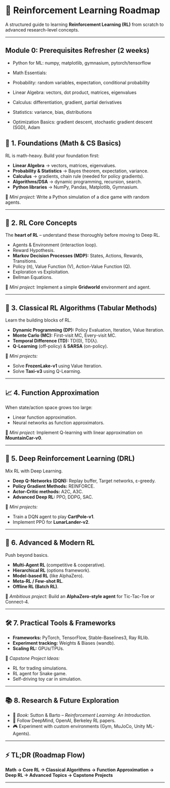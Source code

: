 # 📘 Reinforcement Learning Roadmap  

A structured guide to learning **Reinforcement Learning (RL)** from scratch to advanced research-level concepts.  

---

## Module 0: Prerequisites Refresher (2 weeks)

- Python for ML: numpy, matplotlib, gymnasium, pytorch/tensorflow

- Math Essentials:

- Probability: random variables, expectation, conditional probability

- Linear Algebra: vectors, dot product, matrices, eigenvalues

- Calculus: differentiation, gradient, partial derivatives

- Statistics: variance, bias, distributions

- Optimization Basics: gradient descent, stochastic gradient descent (SGD), Adam

## 🚀 1. Foundations (Math & CS Basics)  
RL is math-heavy. Build your foundation first:  

- **Linear Algebra** → vectors, matrices, eigenvalues.  
- **Probability & Statistics** → Bayes theorem, expectation, variance.  
- **Calculus** → gradients, chain rule (needed for policy gradients).  
- **Algorithms/DSA** → dynamic programming, recursion, search.  
- **Python libraries** → NumPy, Pandas, Matplotlib, Gymnasium.  

📌 *Mini project:* Write a Python simulation of a dice game with random agents.  

---

## 🧩 2. RL Core Concepts  
The **heart of RL** – understand these thoroughly before moving to Deep RL.  

- Agents & Environment (interaction loop).  
- Reward Hypothesis.  
- **Markov Decision Processes (MDP):** States, Actions, Rewards, Transitions.  
- Policy (π), Value Function (V), Action-Value Function (Q).  
- Exploration vs Exploitation.  
- Bellman Equations.  

📌 *Mini project:* Implement a simple **Gridworld** environment and agent.  

---

## 🎲 3. Classical RL Algorithms (Tabular Methods)  
Learn the building blocks of RL.  

- **Dynamic Programming (DP):** Policy Evaluation, Iteration, Value Iteration.  
- **Monte Carlo (MC):** First-visit MC, Every-visit MC.  
- **Temporal Difference (TD):** TD(0), TD(λ).  
- **Q-Learning** (off-policy) & **SARSA** (on-policy).  

📌 *Mini projects:*  
- Solve **FrozenLake-v1** using Value Iteration.  
- Solve **Taxi-v3** using Q-Learning.  

---

## 📈 4. Function Approximation  
When state/action space grows too large:  

- Linear function approximation.  
- Neural networks as function approximators.  

📌 *Mini project:* Implement Q-learning with linear approximation on **MountainCar-v0**.  

---

## 🤖 5. Deep Reinforcement Learning (DRL)  
Mix RL with Deep Learning.  

- **Deep Q-Networks (DQN):** Replay buffer, Target networks, ε-greedy.  
- **Policy Gradient Methods:** REINFORCE.  
- **Actor-Critic methods:** A2C, A3C.  
- **Advanced Deep RL:** PPO, DDPG, SAC.  

📌 *Mini projects:*  
- Train a DQN agent to play **CartPole-v1**.  
- Implement PPO for **LunarLander-v2**.  

---

## 🧠 6. Advanced & Modern RL  
Push beyond basics.  

- **Multi-Agent RL** (competitive & cooperative).  
- **Hierarchical RL** (options framework).  
- **Model-based RL** (like AlphaZero).  
- **Meta-RL / Few-shot RL**.  
- **Offline RL (Batch RL)**.  

📌 *Ambitious project:* Build an **AlphaZero-style agent** for Tic-Tac-Toe or Connect-4.  

---

## 🛠️ 7. Practical Tools & Frameworks  
- **Frameworks:** PyTorch, TensorFlow, Stable-Baselines3, Ray RLlib.  
- **Experiment tracking:** Weights & Biases (wandb).  
- **Scaling RL:** GPUs/TPUs.  

📌 *Capstone Project Ideas:*  
- RL for trading simulations.  
- RL agent for Snake game.  
- Self-driving toy car in simulation.  

---

## 📚 8. Research & Future Exploration  
- 📖 *Book:* Sutton & Barto – *Reinforcement Learning: An Introduction*.  
- 🔬 Follow DeepMind, OpenAI, Berkeley RL papers.  
- 🎮 Experiment with custom environments (Gym, MuJoCo, Unity ML-Agents).  

---

## ⚡ TL;DR (Roadmap Flow)  
**Math → Core RL → Classical Algorithms → Function Approximation → Deep RL → Advanced Topics → Capstone Projects**  

---